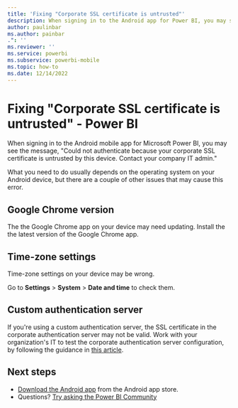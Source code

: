 ```yaml
---
title: 'Fixing "Corporate SSL certificate is untrusted"'
description: When signing in to the Android app for Power BI, you may see the message, "Could not authenticate because your corporate SSL certificate is untrusted
author: paulinbar
ms.author: painbar
.": ''
ms.reviewer: ''
ms.service: powerbi
ms.subservice: powerbi-mobile
ms.topic: how-to
ms.date: 12/14/2022
---
```

# Fixing "Corporate SSL certificate is untrusted" - Power BI
When signing in to the Android mobile app for Microsoft Power BI, you may see the message, "Could not authenticate because your corporate SSL certificate is untrusted by this device. Contact your company IT admin." 

What you need to do usually depends on the operating system on your Android device, but there are a couple of other issues that may cause this error.

## Google Chrome version 
The the Google Chrome app on your device may need updating. Install the the latest version of the Google Chrome app.

## Time-zone settings
Time-zone settings on your device may be wrong.

Go to **Settings** > **System** > **Date and time** to check them.

## Custom authentication server
If you're using a custom authentication server, the SSL certificate in the corporate authentication server may not be valid. 
Work with your organization's IT to test the corporate authentication server configuration, by following the guidance in [this article](https://support.microsoft.com/help/3203929/using-adal-to-authenticate-from-android-devices-fails-if-additional-ce).

## Next steps
* [Download the Android app](https://go.microsoft.com/fwlink/?LinkID=544867) from the Android app store.
* Questions? [Try asking the Power BI Community](https://community.powerbi.com/) 

